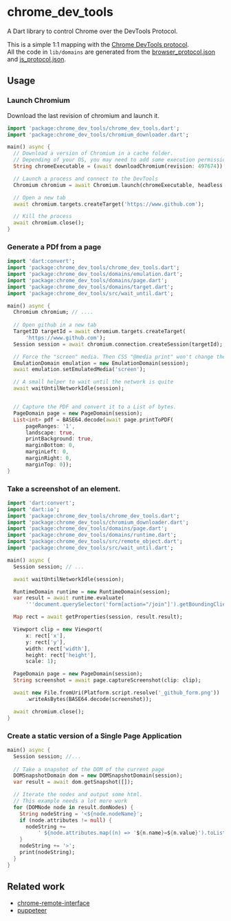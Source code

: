 # chrome_dev_tools

A Dart library to control Chrome over the DevTools Protocol.

This is a simple 1:1 mapping with the [Chrome DevTools protocol](https://chromedevtools.github.io/devtools-protocol/).  
All the code in `lib/domains` are generated from the [browser_protocol.json](https://chromium.googlesource.com/chromium/src/+/master/third_party/WebKit/Source/core/inspector/browser_protocol.json) and [js_protocol.json](https://chromium.googlesource.com/v8/v8/+/master/src/inspector/js_protocol.json).


## Usage

### Launch Chromium

Download the last revision of chromium and launch it.
```dart
import 'package:chrome_dev_tools/chrome_dev_tools.dart';
import 'package:chrome_dev_tools/chromium_downloader.dart';

main() async {
  // Download a version of Chromium in a cache folder.
  // Depending of your OS, you may need to add some execution permission.
  String chromeExecutable = (await downloadChromium(revision: 497674)).executablePath;

  // Launch a process and connect to the DevTools
  Chromium chromium = await Chromium.launch(chromeExecutable, headless: true);

  // Open a new tab
  await chromium.targets.createTarget('https://www.github.com');

  // Kill the process
  await chromium.close();
}
```

### Generate a PDf from a page

```dart
import 'dart:convert';
import 'package:chrome_dev_tools/chrome_dev_tools.dart';
import 'package:chrome_dev_tools/domains/emulation.dart';
import 'package:chrome_dev_tools/domains/page.dart';
import 'package:chrome_dev_tools/domains/target.dart';
import 'package:chrome_dev_tools/src/wait_until.dart';

main() async {
  Chromium chromium; // ....
  
  // Open github in a new tab
  TargetID targetId = await chromium.targets.createTarget(
      'https://www.github.com');
  Session session = await chromium.connection.createSession(targetId);

  // Force the "screen" media. Then CSS "@media print" won't change the look
  EmulationDomain emulation = new EmulationDomain(session);
  await emulation.setEmulatedMedia('screen');

  // A small helper to wait until the network is quite
  await waitUntilNetworkIdle(session);


  // Capture the PDF and convert it to a List of bytes.
  PageDomain page = new PageDomain(session);
  List<int> pdf = BASE64.decode(await page.printToPDF(
      pageRanges: '1',
      landscape: true,
      printBackground: true,
      marginBottom: 0,
      marginLeft: 0,
      marginRight: 0,
      marginTop: 0));
}
```

### Take a screenshot of an element.
```dart
import 'dart:convert';
import 'dart:io';
import 'package:chrome_dev_tools/chrome_dev_tools.dart';
import 'package:chrome_dev_tools/chromium_downloader.dart';
import 'package:chrome_dev_tools/domains/page.dart';
import 'package:chrome_dev_tools/domains/runtime.dart';
import 'package:chrome_dev_tools/src/remote_object.dart';
import 'package:chrome_dev_tools/src/wait_until.dart';

main() async {
  Session session; // ...

  await waitUntilNetworkIdle(session);

  RuntimeDomain runtime = new RuntimeDomain(session);
  var result = await runtime.evaluate(
      '''document.querySelector('form[action="/join"]').getBoundingClientRect();''');

  Map rect = await getProperties(session, result.result);

  Viewport clip = new Viewport(
      x: rect['x'],
      y: rect['y'],
      width: rect['width'],
      height: rect['height'],
      scale: 1);

  PageDomain page = new PageDomain(session);
  String screenshot = await page.captureScreenshot(clip: clip);

  await new File.fromUri(Platform.script.resolve('_github_form.png'))
      .writeAsBytes(BASE64.decode(screenshot));

  await chromium.close();
}

```
### Create a static version of a Single Page Application
```dart
main() async {
  Session session; //...
  
  // Take a snapshot of the DOM of the current page
  DOMSnapshotDomain dom = new DOMSnapshotDomain(session);
  var result = await dom.getSnapshot([]);

  // Iterate the nodes and output some html.
  // This example needs a lot more work
  for (DOMNode node in result.domNodes) {
    String nodeString = '<${node.nodeName}';
    if (node.attributes != null) {
      nodeString +=
          ' ${node.attributes.map((n) => '${n.name}=${n.value}').toList()}';
    }
    nodeString += '>';
    print(nodeString);
  }
}
```

## Related work
 * [chrome-remote-interface](https://github.com/cyrus-and/chrome-remote-interface)
 * [puppeteer](https://github.com/GoogleChrome/puppeteer)
